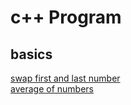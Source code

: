 # c++ Program

## basics

[swap first and last number](./16.cpp)<br>
[average of numbers](./10.cpp)

